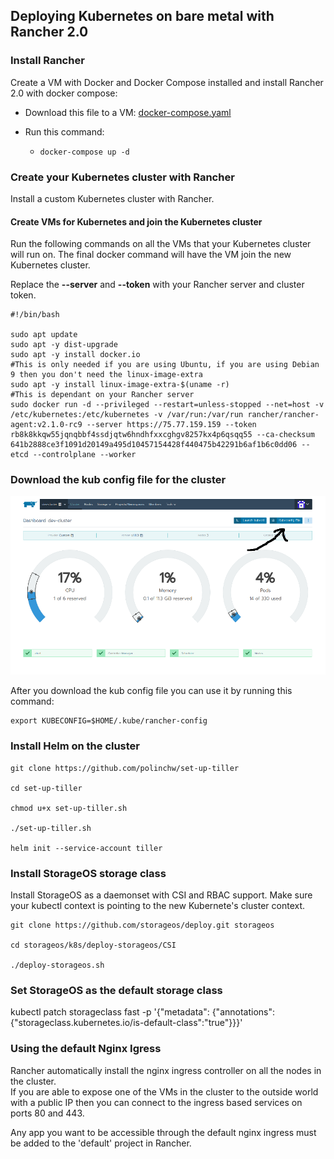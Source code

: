 ## Deploying Kubernetes on bare metal with Rancher 2.0


### Install Rancher

Create a VM with Docker and Docker Compose installed and install Rancher 2.0 with docker compose:

+ Download this file to a VM:
 [docker-compose.yaml](https://github.com/polinchw/rancher-docker-compose/blob/master/docker-compose.yaml)

+ Run this command:
    +  ```docker-compose up -d```

### Create your Kubernetes cluster with Rancher

Install a custom Kubernetes cluster with Rancher.

#### Create VMs for Kubernetes and join the Kubernetes cluster

Run the following commands on all the VMs that your Kubernetes cluster will run on.  The final docker command
will have the VM join the new Kubernetes cluster.

Replace the **--server** and **--token** with your Rancher server and cluster token.

```
#!/bin/bash

sudo apt update
sudo apt -y dist-upgrade
sudo apt -y install docker.io
#This is only needed if you are using Ubuntu, if you are using Debian 9 then you don't need the linux-image-extra
sudo apt -y install linux-image-extra-$(uname -r)
#This is dependant on your Rancher server
sudo docker run -d --privileged --restart=unless-stopped --net=host -v /etc/kubernetes:/etc/kubernetes -v /var/run:/var/run rancher/rancher-agent:v2.1.0-rc9 --server https://75.77.159.159 --token rb8k8kkqw55jqnqbbf4ssdjqtw6hndhfxxcghgv8257kx4p6qsqq55 --ca-checksum 641b2888ce3f1091d20149a495d10457154428f440475b42291b6af1b6c0dd06 --etcd --controlplane --worker
```

### Download the kub config file for the cluster

![Helloservice!](images/kube.png)

After you download the kub config file you can use it by running this command:

```
export KUBECONFIG=$HOME/.kube/rancher-config
```

### Install Helm on the cluster

```
git clone https://github.com/polinchw/set-up-tiller

cd set-up-tiller

chmod u+x set-up-tiller.sh

./set-up-tiller.sh

helm init --service-account tiller

```

### Install StorageOS storage class

Install StorageOS as a daemonset with CSI and RBAC support.  Make sure your
kubectl context is pointing to the new Kubernete's cluster context.

```
git clone https://github.com/storageos/deploy.git storageos

cd storageos/k8s/deploy-storageos/CSI

./deploy-storageos.sh
```

### Set StorageOS as the default storage class

kubectl patch storageclass fast -p '{"metadata": {"annotations":{"storageclass.kubernetes.io/is-default-class":"true"}}}'

### Using the default Nginx Igress

Rancher automatically install the nginx ingress controller on all the nodes in the cluster.  
If you are able to expose one of the VMs in the cluster to the outside world with a public IP
then you can connect to the ingress based services on ports 80 and 443.

Any app you want to be accessible through the default nginx ingress must be added to the 'default'
project in Rancher.

